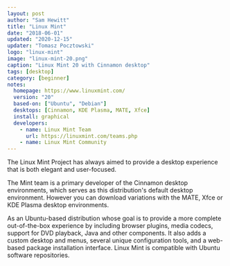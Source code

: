 ```yaml
---
layout: post
author: "Sam Hewitt"
title: "Linux Mint"
date: "2018-06-01"
updated: "2020-12-15"
updater: "Tomasz Pocztowski"
logo: "linux-mint"
image: "linux-mint-20.png"
caption: "Linux Mint 20 with Cinnamon desktop"
tags: [desktop]
category: [beginner]
notes:
  homepage: https://www.linuxmint.com/
  version: "20"
  based-on: ["Ubuntu", "Debian"]
  desktops: [Cinnamon, KDE Plasma, MATE, Xfce]
  install: graphical
  developers:
    - name: Linux Mint Team
      url: https://linuxmint.com/teams.php
    - name: Linux Mint Community
---
```


The Linux Mint Project has always aimed to provide a desktop experience that is both elegant and user-focused.

The Mint team is a primary developer of the Cinnamon desktop environments, which serves as this distribution's default desktop environment. However you can download variations with the MATE, Xfce or KDE Plasma desktop environments.

As an Ubuntu-based distribution whose goal is to provide a more complete out-of-the-box experience by including browser plugins, media codecs, support for DVD playback, Java and other components. It also adds a custom desktop and menus, several unique configuration tools, and a web-based package installation interface. Linux Mint is compatible with Ubuntu software repositories.
